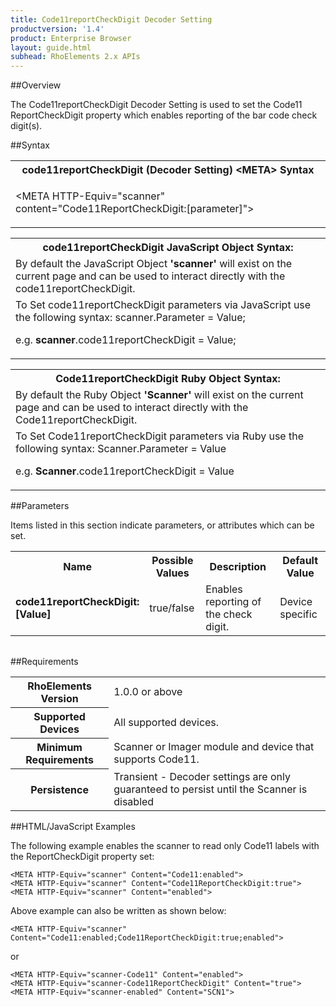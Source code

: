 ```yaml
---
title: Code11reportCheckDigit Decoder Setting
productversion: '1.4'
product: Enterprise Browser
layout: guide.html
subhead: RhoElements 2.x APIs
---
```


##Overview

The Code11reportCheckDigit Decoder Setting is used to set the Code11 ReportCheckDigit property which enables reporting of the bar code check digit(s).

##Syntax

<table class="re-table"><tr><th class="tableHeading">code11reportCheckDigit (Decoder Setting) &lt;META&gt; Syntax
</th></tr><tr><td class="clsSyntaxCells clsOddRow"><p>&lt;META HTTP-Equiv="scanner" content="Code11ReportCheckDigit:[parameter]"&gt;</p></td></tr></table>
<table class="re-table"><tr><th class="tableHeading">code11reportCheckDigit JavaScript Object Syntax:</th></tr><tr><td class="clsSyntaxCells clsOddRow">
By default the JavaScript Object <b>'scanner'</b> will exist on the current page and can be used to interact directly with the code11reportCheckDigit.
</td></tr><tr><td class="clsSyntaxCells clsEvenRow">
To Set code11reportCheckDigit parameters via JavaScript use the following syntax: scanner.Parameter = Value;
<P />e.g. <b>scanner</b>.code11reportCheckDigit = Value;
</td></tr></table>
<table class="re-table"><tr><th class="tableHeading">Code11reportCheckDigit Ruby Object Syntax:</th></tr><tr><td class="clsSyntaxCells clsOddRow">
By default the Ruby Object <b>'Scanner'</b> will exist on the current page and can be used to interact directly with the Code11reportCheckDigit.
</td></tr><tr><td class="clsSyntaxCells clsEvenRow">
To Set Code11reportCheckDigit parameters via Ruby use the following syntax: Scanner.Parameter = Value
<P />e.g. <b>Scanner</b>.code11reportCheckDigit = Value
</td></tr></table>



##Parameters


Items listed in this section indicate parameters, or attributes which can be set.
<table class="re-table"><col width="20%" /><col width="20%" /><col width="38%" /><col width="22%" /><tr><th class="tableHeading">Name</th><th class="tableHeading">Possible Values</th><th class="tableHeading">Description</th><th class="tableHeading">Default Value</th></tr><tr><td class="clsSyntaxCells clsOddRow"><b>code11reportCheckDigit:[Value]
</b></td><td class="clsSyntaxCells clsOddRow">true/false</td><td class="clsSyntaxCells clsOddRow">Enables reporting of the check digit.</td><td class="clsSyntaxCells clsOddRow">Device specific</td></tr></table>
<table class="re-table"><col width="78%" /><col width="8%" /><col width="1%" /><col width="5%" /><col width="1%" /><col width="5%" /><col width="2%" /></table>





##Requirements

<table class="re-table"><tr><th class="tableHeading">RhoElements Version</th><td class="clsSyntaxCell clsEvenRow">1.0.0 or above
</td></tr><tr><th class="tableHeading">Supported Devices</th><td class="clsSyntaxCell clsOddRow">All supported devices.</td></tr><tr><th class="tableHeading">Minimum Requirements</th><td class="clsSyntaxCell clsOddRow">Scanner or Imager module and device that supports Code11.</td></tr><tr><th class="tableHeading">Persistence</th><td class="clsSyntaxCell clsEvenRow">Transient - Decoder settings are only guaranteed to persist until the Scanner is disabled</td></tr></table>


##HTML/JavaScript Examples

The following example enables the scanner to read only Code11 labels with the ReportCheckDigit property set:

	<META HTTP-Equiv="scanner" Content="Code11:enabled">
	<META HTTP-Equiv="scanner" Content="Code11ReportCheckDigit:true">
	<META HTTP-Equiv="scanner" Content="enabled">
	
Above example can also be written as shown below:

	<META HTTP-Equiv="scanner" Content="Code11:enabled;Code11ReportCheckDigit:true;enabled">
	
or

	<META HTTP-Equiv="scanner-Code11" Content="enabled">
	<META HTTP-Equiv="scanner-Code11ReportCheckDigit" Content="true">
	<META HTTP-Equiv="scanner-enabled" Content="SCN1">
	





